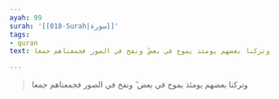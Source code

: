 ```yaml
---
ayah: 99
surah: '[[018-Surah|سورة]]'
tags:
- quran
text: وتركنا بعضهم يومئذ يموج في بعض ۖ ونفخ في الصور فجمعناهم جمعا

---
```

> وتركنا بعضهم يومئذ يموج في بعض ۖ ونفخ في الصور فجمعناهم جمعا
